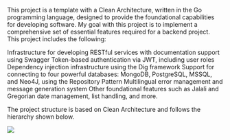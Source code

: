 This project is a template with a Clean Architecture, written in the Go programming language, designed to provide the foundational capabilities for developing software. My goal with this project is to implement a comprehensive set of essential features required for a backend project. This project includes the following:

Infrastructure for developing RESTful services with documentation support using Swagger
Token-based authentication via JWT, including user roles
Dependency injection infrastructure using the Dig framework
Support for connecting to four powerful databases: MongoDB, PostgreSQL, MSSQL, and Neo4J, using the Repository Pattern
Multilingual error management and message generation system
Other foundational features such as Jalali and Gregorian date management, list handling, and more.

The project structure is based on Clean Architecture and follows the hierarchy shown below.

<img src="https://rabieestage.s3.ir-thr-at1.arvanstorage.ir/Untitled-2024-12-24-1406.png?versionId=">

